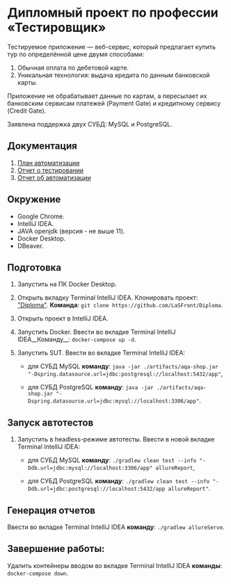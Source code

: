 # Дипломный проект по профессии «Тестировщик»

Тестируемое приложение — веб-сервис, который предлагает купить тур по определённой цене двумя способами:
1. Обычная оплата по дебетовой карте.
2. Уникальная технология: выдача кредита по данным банковской карты.

Приложение не обрабатывает данные по картам, а пересылает их банковским сервисам платежей (Payment Gate) и кредитному сервису (Credit Gate).

Заявлена поддержка двух СУБД: MySQL и PostgreSQL.

## Документация

1. [План автоматизации](https://github.com/LaSFront/Diploma/blob/main/documentation/Plan.md)
2. [Отчет о тестировании]()
3. [Отчет об автоматизации]()
## Окружение
- Google Chrome.
- IntelliJ IDEA.
- JAVA openjdk (версия - не выше 11).
- Docker Desktop.
- DBeaver.

## Подготовка
1. Запустить на ПК Docker Desktop.
2. Открыть вкладку Terminal IntelliJ IDEA. Клонировать проект: ["Diploma"](https://github.com/LaSFront/Diploma). __Команда__: `git clone https://github.com/LaSFront/Diploma`.
3. Открыть проект в IntelliJ IDEA.
4. Запустить Docker. Ввести во вкладке Terminal IntelliJ IDEA__Команду__: `docker-compose up -d`.
5. Запустить SUT. Ввести во вкладке Terminal IntelliJ IDEA:
   
   - для СУБД  MySQL __команду__: `java -jar ./artifacts/aqa-shop.jar "-Dspring.datasource.url=jdbc:postgresql://localhost:5432/app"`,
   
   - для СУБД PostgreSQL __команду__: `java -jar ./artifacts/aqa-shop.jar "-Dspring.datasource.url=jdbc:mysql://localhost:3306/app"`.
   
## Запуск автотестов

1. Запустить в headless-режиме автотесты. Ввести в новой вкладке Terminal IntelliJ IDEA:

   - для СУБД  MySQL __команду__: `./gradlew clean test --info "-Ddb.url=jdbc:mysql://localhost:3306/app" allureReport`,
     
   - для СУБД PostgreSQL __команду__: `./gradlew clean test --info "-Ddb.url=jdbc:postgresql://localhost:5432/app allureReport"`.

## Генерация отчетов

Ввести во вкладке Terminal IntelliJ IDEA __команду__: `./gradlew allureServe`.

## Завершение работы:

Удалить контейнеры вводом во вкладке Terminal IntelliJ IDEA __команды__: `docker-compose down`.



